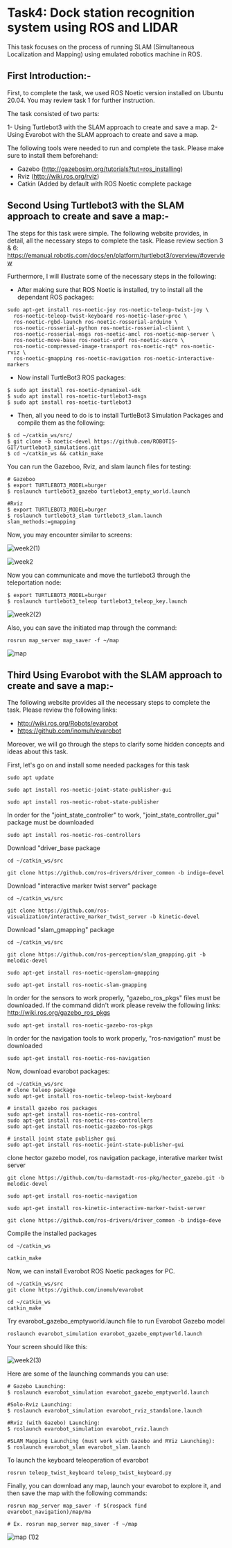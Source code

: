 # Task4: Dock station recognition system using ROS and LIDAR

This task focuses on the process of running SLAM (Simultaneous Localization and Mapping) using emulated robotics machine in ROS.

## First Introduction:-
 
 First, to complete the task, we used ROS Noetic version installed on Ubuntu 20.04. You may review task 1 for further instruction.
 
 The task consisted of two parts:
 
 1- Using Turtlebot3 with the SLAM approach to create and save a map.
 2- Using Evarobot with the SLAM approach to create and save a map.
 
 The following tools were needed to run and complete the task. Please make sure to install them beforehand:
 
 - Gazebo (http://gazebosim.org/tutorials?tut=ros_installing)
 - Rviz (http://wiki.ros.org/rviz)
 - Catkin (Added by default with ROS Noetic complete package

## Second Using Turtlebot3 with the SLAM approach to create and save a map:-

The steps for this task were simple. The following website provides, in detail, all the necessary steps to complete the task. Please review section 3 & 6:
https://emanual.robotis.com/docs/en/platform/turtlebot3/overview/#overview

Furthermore, I will illustrate some of the necessary steps in the following:

- After making sure that ROS Noetic is installed, try to install all the dependant ROS packages:

```
sudo apt-get install ros-noetic-joy ros-noetic-teleop-twist-joy \
  ros-noetic-teleop-twist-keyboard ros-noetic-laser-proc \
  ros-noetic-rgbd-launch ros-noetic-rosserial-arduino \
  ros-noetic-rosserial-python ros-noetic-rosserial-client \
  ros-noetic-rosserial-msgs ros-noetic-amcl ros-noetic-map-server \
  ros-noetic-move-base ros-noetic-urdf ros-noetic-xacro \
  ros-noetic-compressed-image-transport ros-noetic-rqt* ros-noetic-rviz \
  ros-noetic-gmapping ros-noetic-navigation ros-noetic-interactive-markers
```
- Now install TurtleBot3 ROS packages:
```
$ sudo apt install ros-noetic-dynamixel-sdk
$ sudo apt install ros-noetic-turtlebot3-msgs
$ sudo apt install ros-noetic-turtlebot3
```
- Then, all you need to do is to install TurtleBot3 Simulation Packages and compile them as the following:
```
$ cd ~/catkin_ws/src/
$ git clone -b noetic-devel https://github.com/ROBOTIS-GIT/turtlebot3_simulations.git
$ cd ~/catkin_ws && catkin_make
```
You can run the Gazeboo, Rviz, and slam launch files for testing:
```
# Gazeboo
$ export TURTLEBOT3_MODEL=burger
$ roslaunch turtlebot3_gazebo turtlebot3_empty_world.launch

#Rviz
$ export TURTLEBOT3_MODEL=burger
$ roslaunch turtlebot3_slam turtlebot3_slam.launch slam_methods:=gmapping
```
Now, you may encounter similar to screens:

![week2(1)](https://user-images.githubusercontent.com/77699294/123518375-42e6af00-d6ae-11eb-9045-a09530f74557.png)

![week2](https://user-images.githubusercontent.com/77699294/123518392-598d0600-d6ae-11eb-9a1b-73e202f3b5e5.png)

Now you can communicate and move the turtlebot3 through the teleportation node:
```
$ export TURTLEBOT3_MODEL=burger
$ roslaunch turtlebot3_teleop turtlebot3_teleop_key.launch
```
![week2(2)](https://user-images.githubusercontent.com/77699294/123518376-48dc9000-d6ae-11eb-988a-189d99117f00.png)

Also, you can save the initiated map through the command:
```
rosrun map_server map_saver -f ~/map
```
![map](https://user-images.githubusercontent.com/77699294/123518441-9ce77480-d6ae-11eb-80d9-630d242e0f76.jpg)

## Third Using Evarobot with the SLAM approach to create and save a map:-

The following website provides all the necessary steps to complete the task. Please review the following links:
- http://wiki.ros.org/Robots/evarobot
- https://github.com/inomuh/evarobot

Moreover, we will go through the steps to clarify some hidden concepts and ideas about this task.

First, let's go on and install some needed packages for this task
```
sudo apt update

sudo apt install ros-noetic-joint-state-publisher-gui

sudo apt install ros-neotic-robot-state-publisher
```
In order for the "joint_state_controller" to work, "joint_state_controller_gui" package must be downloaded
```
sudo apt install ros-noetic-ros-controllers
```
Download "driver_base package
```
cd ~/catkin_ws/src

git clone https://github.com/ros-drivers/driver_common -b indigo-devel

```
Download "interactive marker twist server" package
```
cd ~/catkin_ws/src

git clone https://github.com/ros-visualization/interactive_marker_twist_server -b kinetic-devel
```
Download "slam_gmapping" package
```
cd ~/catkin_ws/src

git clone https://github.com/ros-perception/slam_gmapping.git -b melodic-devel

sudo apt-get install ros-noetic-openslam-gmapping

sudo apt-get install ros-noetic-slam-gmapping
```

In order for the sensors to work properly, "gazebo_ros_pkgs" files must be downloaded. If the command didn't work please reveiw the following links: http://wiki.ros.org/gazebo_ros_pkgs
```
sudo apt-get install ros-noetic-gazebo-ros-pkgs
```
In order for the navigation tools to work properly, "ros-navigation" must be downloaded
```
sudo apt-get install ros-noetic-ros-navigation
```
Now, download evarobot packages:
```
cd ~/catkin_ws/src
# clone teleop package
sudo apt-get install ros-noetic-teleop-twist-keyboard

# install gazebo ros packages
sudo apt-get install ros-noetic-ros-control
sudo apt-get install ros-noetic-ros-controllers
sudo apt-get install ros-noetic-gazebo-ros-pkgs

# install joint state publisher gui
sudo apt-get install ros-noetic-joint-state-publisher-gui
```

clone hector gazebo model, ros navigation package,  interative marker twist server
```
git clone https://github.com/tu-darmstadt-ros-pkg/hector_gazebo.git -b melodic-devel

sudo apt-get install ros-noetic-navigation

sudo apt-get install ros-kinetic-interactive-marker-twist-server

git clone https://github.com/ros-drivers/driver_common -b indigo-deve
```
Compile the installed packages
```
cd ~/catkin_ws

catkin_make
```
Now, we can install Evarobot ROS Noetic packages for PC.

```
cd ~/catkin_ws/src
git clone https://github.com/inomuh/evarobot

cd ~/catkin_ws
catkin_make
```
Try evarobot_gazebo_emptyworld.launch file to run Evarobot Gazebo model
```
roslaunch evarobot_simulation evarobot_gazebo_emptyworld.launch
```
Your screen should like this:

![week2(3)](https://user-images.githubusercontent.com/77699294/123519838-539b2300-d6b6-11eb-8276-5238f84db48d.png)

Here are some of the launching commands you can use:

```
# Gazebo Launching:
$ roslaunch evarobot_simulation evarobot_gazebo_emptyworld.launch

#Solo-Rviz Launching:
$ roslaunch evarobot_simulation evarobot_rviz_standalone.launch

#Rviz (with Gazebo) Launching:
$ roslaunch evarobot_simulation evarobot_rviz.launch

#SLAM Mapping Launching (must work with Gazebo and RViz Launching):
$ roslaunch evarobot_slam evarobot_slam.launch
```
To launch the keyboard teleoperation of evarobot
```
rosrun teleop_twist_keyboard teleop_twist_keyboard.py
```
Finally, you can download any map, launch your evarobot to explore it, and then save the map with the following commands:
```
rosrun map_server map_saver -f $(rospack find evarobot_navigation)/map/ma

# Ex. rosrun map_server map_saver -f ~/map
```
![map (1)2](https://user-images.githubusercontent.com/77699294/123520089-af19e080-d6b7-11eb-8dc5-1c3716f39129.jpg)
